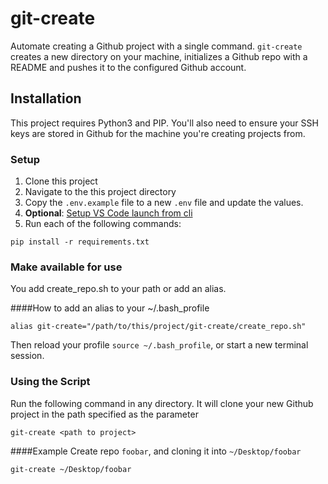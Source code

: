 # git-create
Automate creating a Github project with a single command. `git-create` creates a new directory on your machine, initializes a Github repo with a README and pushes it to the configured Github account.

## Installation
This project requires Python3 and PIP. You'll also need to ensure your SSH keys are stored in Github for the machine you're creating projects from.

### Setup
1) Clone this project
2) Navigate to the this project directory
3) Copy the `.env.example` file to a new `.env` file and update the values.
4) **Optional**: [Setup VS Code launch from cli](https://code.visualstudio.com/docs/setup/mac)
5) Run each of the following commands:

```
pip install -r requirements.txt
```

### Make available for use

You add create_repo.sh to your path or add an alias.

####How to add an alias to your ~/.bash_profile
```
alias git-create="/path/to/this/project/git-create/create_repo.sh"
```
Then reload your profile `source ~/.bash_profile`, or start a new terminal session.

### Using the Script
Run the following command in any directory. It will clone your new Github project in the path specified as the parameter
```
git-create <path to project>
```

####Example
Create repo `foobar`, and cloning it into `~/Desktop/foobar` 
```
git-create ~/Desktop/foobar
```


